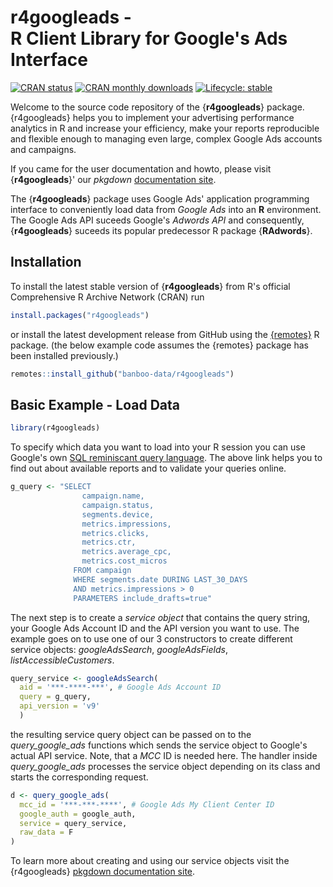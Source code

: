 
# r4googleads -<br> R Client Library for Google's Ads Interface

<!-- badges: start -->
[![CRAN status](https://www.r-pkg.org/badges/version/r4googleads)](https://CRAN.R-project.org/package=r4googleads)
[![CRAN monthly downloads](https://cranlogs.r-pkg.org/badges/r4googleads)](https://cran.r-project.org/package=r4googleads)
[![Lifecycle: stable](https://img.shields.io/badge/lifecycle-stable-brightgreen.svg)](https://lifecycle.r-lib.org/articles/stages.html#stable)
<!-- badges: end -->

Welcome to the source code repository of the {**r4googleads**} package. {r4googleads} helps you to implement your advertising performance analytics in R and increase your efficiency, make your reports reproducible and flexible enough to managing even large, complex Google Ads accounts and campaigns.

If you came for the user documentation and howto, please visit {**r4googleads**}' our *pkgdown* [documentation site](https://banboo-data.github.io/r4googleads/). 

The {**r4googleads**} package uses Google Ads' application programming interface to conveniently load data from *Google Ads* into an **R** environment. The Google Ads API suceeds Google's *Adwords API* and consequently, {**r4googleads**} suceeds its popular predecessor R package {**RAdwords**}.


## Installation

To install the latest stable version of {**r4googleads**} from R's official Comprehensive R Archive Network (CRAN) run

```r
install.packages("r4googleads")
```

or install the latest development release from GitHub using the [{remotes}](https://CRAN.R-project.org/package=remotes) R package. 
(the below example code assumes the {remotes} package has been installed previously.)

```r
remotes::install_github("banboo-data/r4googleads")
```

## Basic Example - Load Data

```r
library(r4googleads)
```

To specify which data you want to load into your R session you can use Google's own [SQL reminiscant query language](https://developers.google.com/google-ads/api/fields/v9/overview_query_builder). The above link helps you to find out about available reports and to validate your queries online.

```r
g_query <- "SELECT
                campaign.name, 
                campaign.status,
                segments.device, 
                metrics.impressions,
                metrics.clicks, 
                metrics.ctr,
                metrics.average_cpc, 
                metrics.cost_micros
              FROM campaign
              WHERE segments.date DURING LAST_30_DAYS
              AND metrics.impressions > 0
              PARAMETERS include_drafts=true"
```

The next step is to create a *service object* that contains the query string, your Google Ads Account ID and the API version you want to use. The example goes on to use one of our 3 constructors to create different service objects: *googleAdsSearch*, *googleAdsFields*,
*listAccessibleCustomers*. 

```r
query_service <- googleAdsSearch(
  aid = '***-****-***', # Google Ads Account ID
  query = g_query,
  api_version = 'v9'
  )
```

the resulting service query object can be passed on to the *query_google_ads* functions which sends the service object to Google's actual API service. Note, that a *MCC* ID is needed here. The handler inside *query_google_ads* processes the service object depending on its class and starts the corresponding request. 

```r
d <- query_google_ads(
  mcc_id = '***-***-****', # Google Ads My Client Center ID
  google_auth = google_auth,
  service = query_service,
  raw_data = F
)
```

To learn more about creating and using our service objects visit the {r4googleads} [pkgdown documentation site](https://banboo-data.github.io/r4googleads/). 
